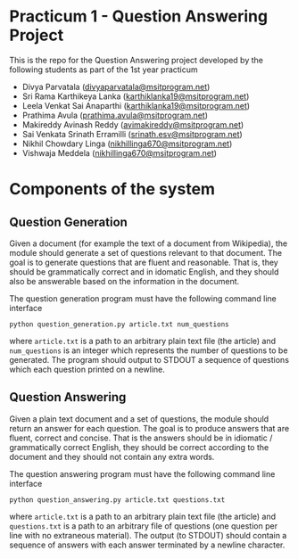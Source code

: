 # Practicum 1 - Question Answering Project
This is the repo for the Question Answering project developed by the following students as part of the 1st year practicum

 - Divya Parvatala (divyaparvatala@msitprogram.net)
 - Sri Rama Karthikeya Lanka (karthiklanka19@msitprogram.net)
 - Leela Venkat Sai Anaparthi (karthiklanka19@msitprogram.net)
 - Prathima Avula (prathima.avula@msitprogram.net)
 - Makireddy Avinash Reddy (avimakireddy@msitprogram.net)
 - Sai Venkata Srinath Erramilli (srinath.esv@msitprogram.net)
 - Nikhil Chowdary Linga (nikhillinga670@msitprogram.net)
 - Vishwaja Meddela (nikhillinga670@msitprogram.net)

# Components of the system

## Question Generation

Given a document (for example the text of a document from Wikipedia), the module should generate a set of questions relevant to that document. The goal is to generate questions that are fluent and reasonable. That is, they should be grammatically correct and in idomatic English, and they should also be answerable based on the information in the document.

The question generation program must have the following command line interface

```python3
python question_generation.py article.txt num_questions
```
where `article.txt` is a path to an arbitrary plain text file (the article) and `num_questions` is an integer which represents the number of questions to be generated. The program should output to STDOUT a sequence of questions which each question printed on a newline.

## Question Answering

Given a plain text document and a set of questions, the module should return an answer for each question. The goal is to produce answers that are fluent, correct and concise. That is the answers should be in idiomatic / grammatically correct English, they should be correct according to the document and they should not contain any extra words.

The question answering program must have the following command line interface

```python3
python question_answering.py article.txt questions.txt
```
where `article.txt` is a path to an arbitrary plain text file (the article) and `questions.txt` is a path to an arbitrary file of questions (one question per line with no extraneous material). The output (to STDOUT) should contain a sequence of answers with each answer terminated by a newline character.
